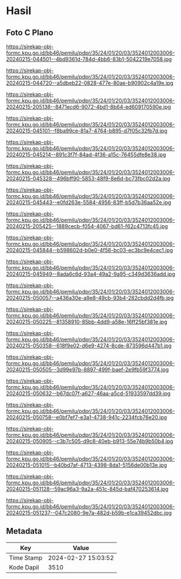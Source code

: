 # Hasil

## Foto C Plano

https://sirekap-obj-formc.kpu.go.id/bb46/pemilu/pdpr/35/24/01/20/03/3524012003006-20240215-044501--4bd9361d-784d-4bb6-83b1-5042219e7058.jpg

https://sirekap-obj-formc.kpu.go.id/bb46/pemilu/pdpr/35/24/01/20/03/3524012003006-20240215-044720--a5dbeb22-0828-477e-80ae-b90902c4a19e.jpg

https://sirekap-obj-formc.kpu.go.id/bb46/pemilu/pdpr/35/24/01/20/03/3524012003006-20240215-205138--8471ecd6-9072-4bd1-8b64-ed609170590e.jpg

https://sirekap-obj-formc.kpu.go.id/bb46/pemilu/pdpr/35/24/01/20/03/3524012003006-20240215-045101--f8ba99ce-81a7-4764-b895-d7f05c32fb7d.jpg

https://sirekap-obj-formc.kpu.go.id/bb46/pemilu/pdpr/35/24/01/20/03/3524012003006-20240215-045214--891c3f7f-84ad-4f36-a15c-76455dfe8e38.jpg

https://sirekap-obj-formc.kpu.go.id/bb46/pemilu/pdpr/35/24/01/20/03/3524012003006-20240215-045328--496bff90-5853-48f9-8e6d-bc73fbc02d2a.jpg

https://sirekap-obj-formc.kpu.go.id/bb46/pemilu/pdpr/35/24/01/20/03/3524012003006-20240215-045443--e0fd263e-5584-4956-83ff-b5d7b36aa52e.jpg

https://sirekap-obj-formc.kpu.go.id/bb46/pemilu/pdpr/35/24/01/20/03/3524012003006-20240215-205425--1889cecb-f054-4067-bd61-f62c4713fc45.jpg

https://sirekap-obj-formc.kpu.go.id/bb46/pemilu/pdpr/35/24/01/20/03/3524012003006-20240215-045844--b598602d-b0e0-4f56-bc03-ec3bc9e4cec1.jpg

https://sirekap-obj-formc.kpu.go.id/bb46/pemilu/pdpr/35/24/01/20/03/3524012003006-20240215-045949--8ada6c6d-93a4-49a2-9a95-c349d3636add.jpg

https://sirekap-obj-formc.kpu.go.id/bb46/pemilu/pdpr/35/24/01/20/03/3524012003006-20240215-050057--a436a30e-a9e8-49cb-93b4-282cbdd2d4fb.jpg

https://sirekap-obj-formc.kpu.go.id/bb46/pemilu/pdpr/35/24/01/20/03/3524012003006-20240215-050225--81358910-85bb-4dd9-a58e-16ff25bf381e.jpg

https://sirekap-obj-formc.kpu.go.id/bb46/pemilu/pdpr/35/24/01/20/03/3524012003006-20240215-050358--618f9e02-d6e9-4274-8cde-873596d447b1.jpg

https://sirekap-obj-formc.kpu.go.id/bb46/pemilu/pdpr/35/24/01/20/03/3524012003006-20240215-050505--3d99e97b-8897-499f-baef-2e9fb59f3774.jpg

https://sirekap-obj-formc.kpu.go.id/bb46/pemilu/pdpr/35/24/01/20/03/3524012003006-20240215-050632--b67dc07f-a627-46aa-a5cd-51933597dd39.jpg

https://sirekap-obj-formc.kpu.go.id/bb46/pemilu/pdpr/35/24/01/20/03/3524012003006-20240215-050758--e0bf7ef7-e3a1-4738-941c-2234fcb76e20.jpg

https://sirekap-obj-formc.kpu.go.id/bb46/pemilu/pdpr/35/24/01/20/03/3524012003006-20240215-050905--c3b7c505-d9c8-40eb-b913-55e74b9b50b4.jpg

https://sirekap-obj-formc.kpu.go.id/bb46/pemilu/pdpr/35/24/01/20/03/3524012003006-20240215-051015--b40bd7af-4713-4398-8da1-5156de00b13e.jpg

https://sirekap-obj-formc.kpu.go.id/bb46/pemilu/pdpr/35/24/01/20/03/3524012003006-20240215-051128--59ac96a3-9a2a-451c-845d-baf470253614.jpg

https://sirekap-obj-formc.kpu.go.id/bb46/pemilu/pdpr/35/24/01/20/03/3524012003006-20240215-051237--047c2080-9e7a-482d-b59b-e1ca39452dbc.jpg


## Metadata

| Key        | Value               |
| ---------- | ------------------- |
| Time Stamp | 2024-02-27 15:03:52 |
| Kode Dapil | 3510                |



